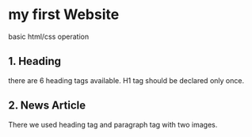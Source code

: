 # my first Website

basic html/css operation

## 1. Heading

there are 6 heading tags available. H1 tag should be declared only once.

## 2. News Article

There we used heading tag and paragraph tag with two images.

